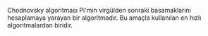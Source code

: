 Chodnovsky algoritması Pi'min virgülden sonraki basamaklarını hesaplamaya yarayan bir algoritmadır. Bu amaçla kullanılan en hızlı algoritmalardan biridir.
